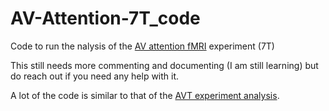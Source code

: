 # AV-Attention-7T_code

Code to run the nalysis of the [AV attention fMRI](https://github.com/Remi-Gau/AV_Attention-Presentation_code-fMRI) experiment (7T)

This still needs more commenting and documenting (I am still learning) but do reach out if you need any help with it.

A lot of the code is similar to that of the [AVT experiment analysis](https://github.com/Remi-Gau/AVT_analysis).
